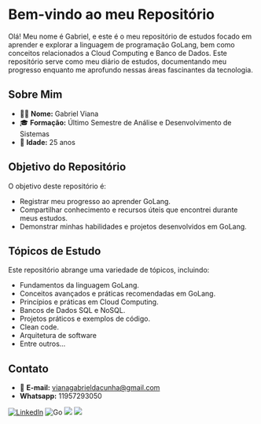 # Bem-vindo ao meu Repositório 

Olá! Meu nome é Gabriel, e este é o meu repositório de estudos focado em aprender e explorar a linguagem de programação GoLang, bem como conceitos relacionados a Cloud Computing e Banco de Dados. Este repositório serve como meu diário de estudos, documentando meu progresso enquanto me aprofundo nessas áreas fascinantes da tecnologia.

## Sobre Mim

- 👨‍💻 **Nome:** Gabriel Viana
- 🎓 **Formação:** Último Semestre de Análise e Desenvolvimento de Sistemas
- 📅 **Idade:** 25 anos

## Objetivo do Repositório

O objetivo deste repositório é:

- Registrar meu progresso ao aprender GoLang.
- Compartilhar conhecimento e recursos úteis que encontrei durante meus estudos.
- Demonstrar minhas habilidades e projetos desenvolvidos em GoLang.

## Tópicos de Estudo

Este repositório abrange uma variedade de tópicos, incluindo:

- Fundamentos da linguagem GoLang.
- Conceitos avançados e práticas recomendadas em GoLang.
- Princípios e práticas em Cloud Computing.
- Bancos de Dados SQL e NoSQL.
- Projetos práticos e exemplos de código.
- Clean code.
- Arquitetura de software
- Entre outros...


## Contato

- 📧 **E-mail:** vianagabrieldacunha@gmail.com
- **Whatsapp:** 11957293050

[![Linkedln](https://img.shields.io/badge/LinkedIn-0077B5?style=for-the-badge&logo=linkedin&logoColor=white)](https://www.linkedin.com/in/gabriel-viana-cunha/)
![Go](https://img.shields.io/badge/go-%2300ADD8.svg?style=for-the-badge&logo=go&logoColor=white)
[![](https://img.shields.io/badge/Amazon_AWS-232F3E?style=for-the-badge&logo=amazon-aws&logoColor=white)](#)
[![](https://img.shields.io/badge/Microsoft_Excel-217346?style=for-the-badge&logo=microsoft-excel&logoColor=white)](#)


